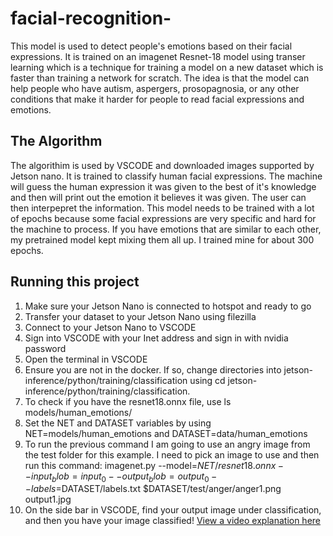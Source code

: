 # facial-recognition-

This model is used to detect people's emotions based on their facial expressions. It is trained on an imagenet Resnet-18 model using transer learning which is a technique for training a model on a new dataset which is faster than training a network for scratch. The idea is that the model can help people who have autism, aspergers, prosopagnosia, or any other conditions that make it harder for people to read facial expressions and emotions. 


## The Algorithm

The algorithim is used by VSCODE and downloaded images supported by Jetson nano. It is trained to classify human facial expressions. The machine will guess the human expression it was given to the best of it's knowledge and then will print out the emotion it believes it was given. The user can then interpepret the information. This model needs to be trained with a lot of epochs because some facial expressions are very specific and hard for the machine to process. If you have emotions that are similar to each other, my pretrained model kept mixing them all up. I trained mine for about 300 epochs.
## Running this project
   
1. Make sure your Jetson Nano is connected to hotspot and ready to go
2. Transfer your dataset to your Jetson Nano using filezilla
3. Connect to your Jetson Nano to VSCODE
4. Sign into VSCODE with your Inet address and sign in with nvidia password
5. Open the terminal in VSCODE
7. Ensure you are not in the docker. If so, change directories into jetson-inference/python/training/classification using cd jetson-inference/python/training/classification.
8. To check if you have the resnet18.onnx file, use ls models/human_emotions/
9. Set the NET and DATASET variables by using NET=models/human_emotions and DATASET=data/human_emotions
10. To run the previous command I am going to use an angry image from the test folder for this example. I need to pick an image to use and then run this command: imagenet.py --model=$NET/resnet18.onnx --input_blob=input_0 --output_blob=output_0 --labels=$DATASET/labels.txt $DATASET/test/anger/anger1.png output1.jpg
11. On the side bar in VSCODE, find your output image under classification, and then you have your image classified! 
[View a video explanation here](https://www.youtube.com/watch?v=PQJeOJlTzgA)

